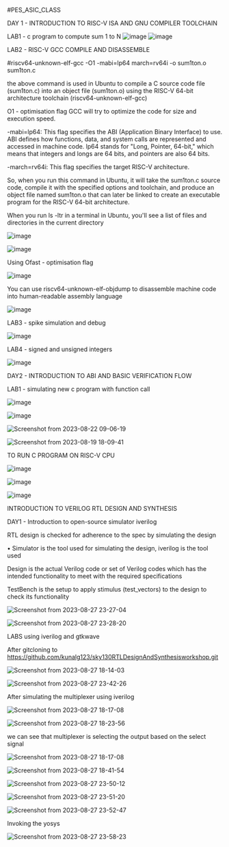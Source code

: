 #PES_ASIC_CLASS

DAY 1 - INTRODUCTION TO RISC-V ISA AND GNU COMPILER TOOLCHAIN

LAB1 - c program to compute sum 1 to N
![image](https://github.com/kushal2710/pes_asic_class/assets/115935208/5773fe42-28bb-4e42-9b0f-832bc90e8abc)
![image](https://github.com/kushal2710/pes_asic_class/assets/115935208/21260005-cdf4-4acd-84bc-00ee17a52a17)

LAB2 - RISC-V GCC COMPILE AND DISASSEMBLE

#riscv64-unknown-elf-gcc -O1  -mabi=lp64  march=rv64i  -o sum1ton.o  sum1ton.c 

the above command is used in Ubuntu to compile a C source code file (sum1ton.c) into an object file (sum1ton.o) using the RISC-V 64-bit architecture toolchain (riscv64-unknown-elf-gcc)

O1 - optimisation flag GCC will try to optimize the code for size and execution speed.

-mabi=lp64: This flag specifies the ABI (Application Binary Interface) to use. ABI defines how functions, data, and system calls are represented and accessed in machine code. lp64 stands for "Long, Pointer, 64-bit," which means that integers and longs are 64 bits, and pointers are also 64 bits.

-march=rv64i: This flag specifies the target RISC-V architecture. 

So, when you run this command in Ubuntu, it will take the sum1ton.c source code, compile it with the specified options and toolchain, and produce an object file named sum1ton.o that can later be linked to create an executable program for the RISC-V 64-bit architecture.

When you run ls -ltr in a terminal in Ubuntu, you'll see a list of files and directories in the current directory

![image](https://github.com/kushal2710/pes_asic_class/assets/115935208/a34f4af7-5378-4cfe-a9eb-936eca0a661e)

![image](https://github.com/kushal2710/pes_asic_class/assets/115935208/6e2f4e6d-5334-48f1-ab25-8a4b153d4dd7)

Using Ofast - optimisation flag 

![image](https://github.com/kushal2710/pes_asic_class/assets/115935208/c2730444-1907-4b2a-914c-e7a278cd71cc)

You can use riscv64-unknown-elf-objdump to disassemble machine code into human-readable assembly language

![image](https://github.com/kushal2710/pes_asic_class/assets/115935208/50cd1940-0c7e-445f-a673-095294e7f036)

LAB3 - spike simulation and debug

![image](https://github.com/kushal2710/pes_asic_class/assets/115935208/95881567-bef9-4e00-a1df-ca9942e0251d)

LAB4 - signed and unsigned integers

![image](https://github.com/kushal2710/pes_asic_class/assets/115935208/ea752c52-caef-4b37-a03c-2759f910fc0f)

DAY2 - INTRODUCTION TO ABI AND BASIC VERIFICATION FLOW

LAB1 - simulating new c program with function call

![image](https://github.com/kushal2710/pes_asic_class/assets/115935208/d7410f44-5ecd-4f5b-93d8-68f9740c8e15)

![image](https://github.com/kushal2710/pes_asic_class/assets/115935208/34badac8-eaba-4d25-b870-5526175dc31e)

![Screenshot from 2023-08-22 09-06-19](https://github.com/kushal2710/pes_asic_class/assets/115935208/a217b637-e54d-4470-a6d7-d0002ba9e8e6)


![Screenshot from 2023-08-19 18-09-41](https://github.com/kushal2710/pes_asic_class/assets/115935208/b57724d5-8d0f-43ab-a1b4-22e5680cca24)

TO RUN C PROGRAM ON RISC-V CPU

![image](https://github.com/kushal2710/pes_asic_class/assets/115935208/3897a88c-52a2-4247-8a53-6d76b8360714)

![image](https://github.com/kushal2710/pes_asic_class/assets/115935208/578cd5ed-7ffe-48b4-a320-4e7d82f89970)

![image](https://github.com/kushal2710/pes_asic_class/assets/115935208/fa303720-2a16-438a-991b-2e5a0e42c0c1)

INTRODUCTION TO VERILOG RTL DESIGN AND SYNTHESIS

DAY1 - Introduction to open-source simulator iverilog

 RTL design is checked for adherence to the spec by simulating the design

• Simulator is the tool used for simulating the design, iverilog is the tool used 

  Design is the actual Verilog code or set of Verilog codes which has the intended functionality to meet with the required specifications

  TestBench is the setup to apply stimulus (test_vectors) to the design to check its functionality

  ![Screenshot from 2023-08-27 23-27-04](https://github.com/kushal2710/pes_asic_class/assets/115935208/691762b3-69e4-44e3-9ae3-78b6d759ec17)

  ![Screenshot from 2023-08-27 23-28-20](https://github.com/kushal2710/pes_asic_class/assets/115935208/f4d958c6-71ce-49de-9744-e1091210bf5f)

 LABS using iverilog and gtkwave 

 After gitcloning to https://github.com/kunalg123/sky130RTLDesignAndSynthesisworkshop.git

 ![Screenshot from 2023-08-27 18-14-03](https://github.com/kushal2710/pes_asic_class/assets/115935208/82ad467a-c40d-4643-819e-e55a68f5cc0c)

 ![Screenshot from 2023-08-27 23-42-26](https://github.com/kushal2710/pes_asic_class/assets/115935208/9785d898-103d-4801-a970-7a29df3ac2ef)

 After simulating the multiplexer using iverilog 

 ![Screenshot from 2023-08-27 18-17-08](https://github.com/kushal2710/pes_asic_class/assets/115935208/af25ea3b-f138-46d6-9985-0ac92bfe8cfd)

 ![Screenshot from 2023-08-27 18-23-56](https://github.com/kushal2710/pes_asic_class/assets/115935208/440527bc-7b46-4905-8200-8cff5e599246)

 we can see that multiplexer is selecting the output based on the select signal 

 ![Screenshot from 2023-08-27 18-17-08](https://github.com/kushal2710/pes_asic_class/assets/115935208/4fe340ca-6783-402e-b57e-bdc028e60eb2)

 ![Screenshot from 2023-08-27 18-41-54](https://github.com/kushal2710/pes_asic_class/assets/115935208/1f212761-117a-425d-8ed8-34270b8edfd3)

 ![Screenshot from 2023-08-27 23-50-12](https://github.com/kushal2710/pes_asic_class/assets/115935208/21856417-c99e-4ac5-9500-d657f936b785)

 ![Screenshot from 2023-08-27 23-51-20](https://github.com/kushal2710/pes_asic_class/assets/115935208/25799ab3-3571-4ecc-8ae7-82c2117e0490)

 ![Screenshot from 2023-08-27 23-52-47](https://github.com/kushal2710/pes_asic_class/assets/115935208/98dd8dd3-0c1d-4ad9-b63a-09d4f8d46fe5)

 Invoking the yosys

 ![Screenshot from 2023-08-27 23-58-23](https://github.com/kushal2710/pes_asic_class/assets/115935208/2088e3ec-d445-49d1-9e0f-a5a61f07a14d)




